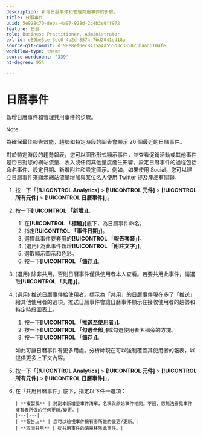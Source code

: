 ```yaml
---
description: 新增日曆事件和管理共用事件的步驟。
title: 日曆事件
uuid: 5e928c70-8eba-4a97-928d-2c4b3e9ff972
feature: 日曆
role: Business Practitioner, Administrator
exl-id: e89be5ce-3ec0-4b2d-8574-7bd2041ed18a
source-git-commit: d198e8ef0ec8415a4a555d3c385823baad6104fe
workflow-type: tm+mt
source-wordcount: '339'
ht-degree: 95%

---
```


# 日曆事件

新增日曆事件和管理共用事件的步驟。

>[!NOTE]
>
>為確保最佳報告效能，趨勢和特定時段的圖表會顯示 20 個最近的日曆事件。

對於特定時段的趨勢報表，您可以圖形形式顯示事件，並查看促銷活動或其他事件是否已對您的網站流量、收入或任何其他量度產生影響。設定日曆事件的過程包括命名事件、設定日期、新增附註和設定圖示。例如，如果使用 Social，您可以建立日曆事件來顯示網站流量增加與某位名人使用 Twitter 提及產品有關聯。

1. 按一下「**[!UICONTROL Analytics]** > **[!UICONTROL 元件]** > **[!UICONTROL 所有元件]** > **[!UICONTROL 日曆事件]**」。
1. 按一下&#x200B;**[!UICONTROL 「新增」]**。
   1. 在&#x200B;**[!UICONTROL 「標題」]**&#x200B;底下，為日曆事件命名。
   1. 指定&#x200B;**[!UICONTROL 「事件日期」]**。
   1. 選擇此事件要套用的&#x200B;**[!UICONTROL 「報告套裝」]**。
   1. (選用) 為此事件新增&#x200B;**[!UICONTROL 「附註文字」]**。
   1. 選取顯示圖示和色彩。
   1. 按一下&#x200B;**[!UICONTROL 「儲存」]**。
1. (選用) 除非共用，否則日曆事件僅供使用者本人查看。若要共用此事件，請選取&#x200B;**[!UICONTROL 「共用」]**。
1. (選用) 推送日曆事件給使用者。標示為「共用」的日曆事件現在多了「推送」給其他使用者的選項。推送日曆事件會讓日曆事件顯示在接收使用者的趨勢和特定時段圖表上。
   1. 按一下&#x200B;**[!UICONTROL 「推送至使用者」]**。
   1. 按一下&#x200B;**[!UICONTROL 「勾選全部」]**&#x200B;或勾選使用者名稱旁的方塊。
   1. 按一下&#x200B;**[!UICONTROL 「儲存」]**。

   如此可讓日曆事件有更多用處。分析師現在可以強制覆蓋其使用者的報表，以提供更多上下文內容。
1. 按一下「**[!UICONTROL Analytics]** > **[!UICONTROL 元件]** > **[!UICONTROL 所有元件]** > **[!UICONTROL 日曆事件]**」。
1. 在「共用日曆事件」底下，指定以下任一選項：

       | **複製我** | 將副本新增至事件清單，名稱與原始事件相同。不過，您無法看見事件擁有者所做的任何更新/變更。|
       |---|---|
       | **報告上** | 您可以檢視事件擁有者所做的變更/更新。|
       | **取消共用** | 從共用事件的清單移除此事件。|
   